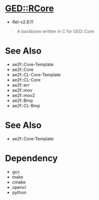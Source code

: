 # [GED::RCore](https://github.com/yuisanae2f/GED_RCore)
- Rel-v2.6.11

> A backbone written in C for GED::Core

# See Also
- ae2f::Core-Template
- ae2f::Core
- ae2f::CL-Core-Template
- ae2f::CL-Core
- ae2f::err
- ae2f::mov
- ae2f::mov2
- ae2f::Bmp
- ae2f::CL-Bmp

# See Also
- ae2f::Core-Template

# Dependency
- gcc
- make
- cmake
- opencl
- python
